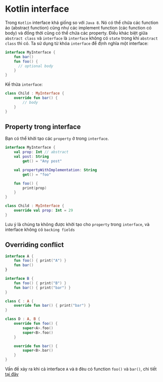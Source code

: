 # Kotlin interface

Trong `Kotlin` interface khá giống so với `Java 8`. Nó có thể chứa các function ảo (abstract function) cũng như các implement function (các function có body) và đồng thời cũng có thể chứa các property. Điều khác biệt giữa `abstract class` và `interface` là `interface` không có `state` trong khi `abstract class` thì có. Ta sử dụng từ khóa `interface` để định nghĩa một interface:

```kotlin
interface MyInterface {
    fun bar()
    fun foo() {
      // optional body
    }
}

```

Kế thừa `interface`:

```kotlin
class Child : MyInterface {
    override fun bar() {
        // body
    }
}

```

Property trong interface
---------------------------------------------------------------------------------------------------------

Bạn có thể khởi tạo các `property` ở trong `interface`.

```kotlin
interface MyInterface {
    val prop: Int // abstract
    val post: String
        get() = "Any post"

    val propertyWithImplementation: String
        get() = "foo"

    fun foo() {
        print(prop)
    }
}

class Child : MyInterface {
    override val prop: Int = 29
}

```

Lưu ý là chúng ta không được khởi tạo cho `property` trong `interface`, và interface không có `backing fields`

Overriding conflict
------------------------------------------------------------------------------------------------------------------------

```kotlin
interface A {
    fun foo() { print("A") }
    fun bar()
}

interface B {
    fun foo() { print("B") }
    fun bar() { print("bar") }
}

class C : A {
    override fun bar() { print("bar") }
}

class D : A, B {
    override fun foo() {
        super<A>.foo()
        super<B>.foo()
    }

    override fun bar() {
        super<B>.bar()
    }
}

```

Vấn đề xảy ra khi cả interface `A` và `B` đèu có function `foo()` và `bar()`, chi tiết [tại đây](kotlin-class-inheritance.md#overriding-rule)